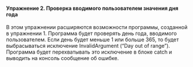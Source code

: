 #### Упражнение 2. Проверка вводимого пользователем значения дня года

В этом упражнении расширяются возможности программы, созданной в упражнении 1.
Программа будет проверять день года, вводимого пользователем. Если день будет меньше 1 или больше 365, то будет выбрасываться исключение InvalidArgument (“Day out of range”). Программа будет перехватывать это исключение в блоке catch и выводить на консоль сообщение об ошибке.
